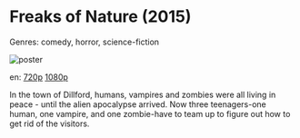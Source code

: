 # Freaks of Nature (2015)

Genres: comedy, horror, science-fiction

![poster](http://image.tmdb.org/t/p/w500/d04PfEiJ64vb0bWObXqA2XD8eRk.jpg)

en:
  [720p](magnet:?xt=urn:btih:7F2170ADFED55E083086F85F41D2592CC86D84B4&tr=udp://glotorrents.pw:6969/announce&tr=udp://tracker.opentrackr.org:1337/announce&tr=udp://torrent.gresille.org:80/announce&tr=udp://tracker.openbittorrent.com:80&tr=udp://tracker.coppersurfer.tk:6969&tr=udp://tracker.leechers-paradise.org:6969&tr=udp://p4p.arenabg.ch:1337&tr=udp://tracker.internetwarriors.net:1337)
  [1080p](magnet:?xt=urn:btih:C543E8A8AA1FD54A17D4E3339EA53899450A1FD8&tr=udp://glotorrents.pw:6969/announce&tr=udp://tracker.opentrackr.org:1337/announce&tr=udp://torrent.gresille.org:80/announce&tr=udp://tracker.openbittorrent.com:80&tr=udp://tracker.coppersurfer.tk:6969&tr=udp://tracker.leechers-paradise.org:6969&tr=udp://p4p.arenabg.ch:1337&tr=udp://tracker.internetwarriors.net:1337)
  


In the town of Dillford, humans, vampires and zombies were all living in peace - until the alien apocalypse arrived. Now three teenagers-one human, one vampire, and one zombie-have to team up to figure out how to get rid of the visitors.